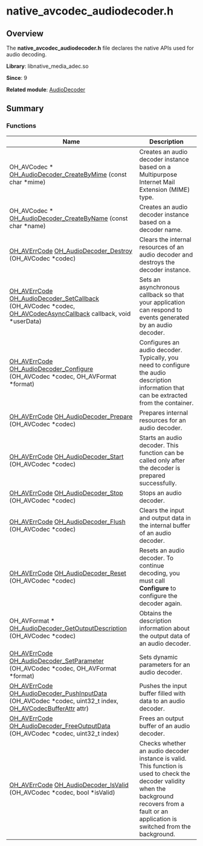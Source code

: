 # native_avcodec_audiodecoder.h


## Overview

The **native_avcodec_audiodecoder.h** file declares the native APIs used for audio decoding.

**Library**: libnative_media_adec.so

**Since**: 9

**Related module**: [AudioDecoder](_audio_decoder.md)


## Summary


### Functions

| Name| Description| 
| -------- | -------- |
| OH_AVCodec \* [OH_AudioDecoder_CreateByMime](_audio_decoder.md#oh_audiodecoder_createbymime) (const char \*mime) | Creates an audio decoder instance based on a Multipurpose Internet Mail Extension (MIME) type.| 
| OH_AVCodec \* [OH_AudioDecoder_CreateByName](_audio_decoder.md#oh_audiodecoder_createbyname) (const char \*name) | Creates an audio decoder instance based on a decoder name.| 
| [OH_AVErrCode](_core.md#oh_averrcode) [OH_AudioDecoder_Destroy](_audio_decoder.md#oh_audiodecoder_destroy) (OH_AVCodec \*codec) | Clears the internal resources of an audio decoder and destroys the decoder instance.| 
| [OH_AVErrCode](_core.md#oh_averrcode) [OH_AudioDecoder_SetCallback](_audio_decoder.md#oh_audiodecoder_setcallback) (OH_AVCodec \*codec, [OH_AVCodecAsyncCallback](_o_h___a_v_codec_async_callback.md) callback, void \*userData) | Sets an asynchronous callback so that your application can respond to events generated by an audio decoder.| 
| [OH_AVErrCode](_core.md#oh_averrcode) [OH_AudioDecoder_Configure](_audio_decoder.md#oh_audiodecoder_configure) (OH_AVCodec \*codec, OH_AVFormat \*format) | Configures an audio decoder. Typically, you need to configure the audio description information that can be extracted from the container.| 
| [OH_AVErrCode](_core.md#oh_averrcode) [OH_AudioDecoder_Prepare](_audio_decoder.md#oh_audiodecoder_prepare) (OH_AVCodec \*codec) | Prepares internal resources for an audio decoder.| 
| [OH_AVErrCode](_core.md#oh_averrcode) [OH_AudioDecoder_Start](_audio_decoder.md#oh_audiodecoder_start) (OH_AVCodec \*codec) | Starts an audio decoder. This function can be called only after the decoder is prepared successfully.| 
| [OH_AVErrCode](_core.md#oh_averrcode) [OH_AudioDecoder_Stop](_audio_decoder.md#oh_audiodecoder_stop) (OH_AVCodec \*codec) | Stops an audio decoder.| 
| [OH_AVErrCode](_core.md#oh_averrcode) [OH_AudioDecoder_Flush](_audio_decoder.md#oh_audiodecoder_flush) (OH_AVCodec \*codec) | Clears the input and output data in the internal buffer of an audio decoder.| 
| [OH_AVErrCode](_core.md#oh_averrcode) [OH_AudioDecoder_Reset](_audio_decoder.md#oh_audiodecoder_reset) (OH_AVCodec \*codec) | Resets an audio decoder. To continue decoding, you must call **Configure** to configure the decoder again.| 
| OH_AVFormat \* [OH_AudioDecoder_GetOutputDescription](_audio_decoder.md#oh_audiodecoder_getoutputdescription) (OH_AVCodec \*codec) | Obtains the description information about the output data of an audio decoder.| 
| [OH_AVErrCode](_core.md#oh_averrcode) [OH_AudioDecoder_SetParameter](_audio_decoder.md#oh_audiodecoder_setparameter) (OH_AVCodec \*codec, OH_AVFormat \*format) | Sets dynamic parameters for an audio decoder.| 
| [OH_AVErrCode](_core.md#oh_averrcode) [OH_AudioDecoder_PushInputData](_audio_decoder.md#oh_audiodecoder_pushinputdata) (OH_AVCodec \*codec, uint32_t index, [OH_AVCodecBufferAttr](_o_h___a_v_codec_buffer_attr.md) attr) | Pushes the input buffer filled with data to an audio decoder.| 
| [OH_AVErrCode](_core.md#oh_averrcode) [OH_AudioDecoder_FreeOutputData](_audio_decoder.md#oh_audiodecoder_freeoutputdata) (OH_AVCodec \*codec, uint32_t index) | Frees an output buffer of an audio decoder.| 
| [OH_AVErrCode](_core.md#oh_averrcode) [OH_AudioDecoder_IsValid](_audio_decoder.md#oh_audiodecoder_isvalid) (OH_AVCodec \*codec, bool \*isValid) | Checks whether an audio decoder instance is valid. This function is used to check the decoder validity when the background recovers from a fault or an application is switched from the background.| 
